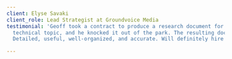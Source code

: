 ```yaml
---
client: Elyse Savaki
client_role: Lead Strategist at Groundvoice Media
testimonial: 'Geoff took a contract to produce a research document for me on a somewhat
  technical topic, and he knocked it out of the park. The resulting document was exemplary:
  Detailed, useful, well-organized, and accurate. Will definitely hire him again.'

---
```

